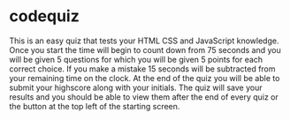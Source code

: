 # codequiz
This is an easy quiz that tests your HTML CSS and JavaScript knowledge. Once you start the time will begin to count down from 75 seconds and you will be given 5 questions for which you will be given 5 points for each correct choice. If you make a mistake 15 seconds will be subtracted from your remaining time on the clock. At the end of the quiz you will be able to submit your highscore along with your initials. The quiz will save your results and you should be able to view them after the end of every quiz or the button at the top left of the starting screen.